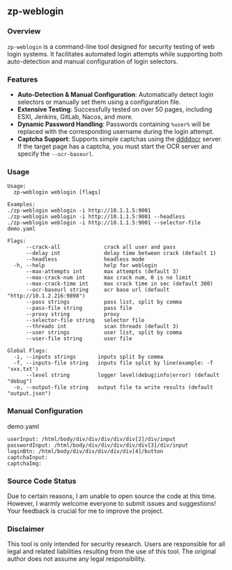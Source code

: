 ## zp-weblogin
### Overview
`zp-weblogin` is a command-line tool designed for security testing of web login systems. It facilitates automated login attempts while supporting both auto-detection and manual configuration of login selectors.
### Features
- **Auto-Detection & Manual Configuration**: Automatically detect login selectors or manually set them using a configuration file. 
- **Extensive Testing**: Successfully tested on over 50 pages, including ESXI, Jenkins, GitLab, Nacos, and more.
- **Dynamic Password Handling**: Passwords containing `%user%` will be replaced with the corresponding username during the login attempt.
- **Captcha Support**: Supports simple captchas using the [ddddocr](https://gitee.com/fkgeek/ocr_api_server) server. If the target page has a captcha, you must start the OCR server and specify the `--ocr-baseurl`.
### Usage
```
Usage:
  zp-weblogin weblogin [flags]

Examples:
./zp-weblogin weblogin -i http://10.1.1.5:9001
./zp-weblogin weblogin -i http://10.1.1.5:9001 --headless
./zp-weblogin weblogin -i http://10.1.1.5:9001 --selector-file demo.yaml

Flags:
      --crack-all              crack all user and pass
      --delay int              delay time between crack (default 1)
      --headless               headless mode
  -h, --help                   help for weblogin
      --max-attempts int       max attempts (default 3)
      --max-crack-num int      max crack num, 0 is no limit
      --max-crack-time int     max crack time in sec (default 300)
      --ocr-baseurl string     ocr base url (default "http://10.1.2.216:9898")
      --pass strings           pass list, split by comma
      --pass-file string       pass file
      --proxy string           proxy
      --selector-file string   selector file
      --threads int            scan threads (default 3)
      --user strings           user list, split by comma
      --user-file string       user file

Global Flags:
  -i, --inputs strings       inputs split by comma
  -f, --inputs-file string   inputs file split by line(example: -f 'xxx.txt')
      --level string         logger level(debug|info|error) (default "debug")
  -o, --output-file string   output file to write results (default "output.json")

```
### Manual Configuration
demo.yaml
```
userInput: /html/body/div/div/div/div/div[2]/div/input
passwordInput: /html/body/div/div/div/div/div[3]/div/input
loginBtn: /html/body/div/div/div/div/div[4]/button
captchaInput:
captchaImg:
```
### Source Code Status
Due to certain reasons, I am unable to open source the code at this time. However, I warmly welcome everyone to submit issues and suggestions! Your feedback is crucial for me to improve the project.
### Disclaimer
This tool is only intended for security research. Users are responsible for all legal and related liabilities resulting from the use of this tool. The original author does not assume any legal responsibility.
